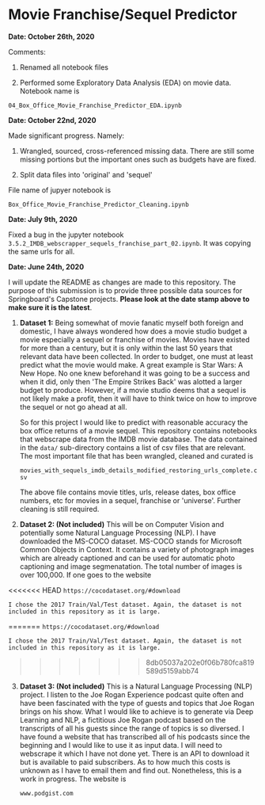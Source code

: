 # Movie Franchise/Sequel Predictor


**Date: October 26th, 2020**

Comments:

1. Renamed all notebook files

2. Performed some Exploratory Data Analysis (EDA) on movie data. Notebook name is 

`04_Box_Office_Movie_Franchise_Predictor_EDA.ipynb`



**Date: October 22nd, 2020**

Made significant progress. Namely:

1. Wrangled, sourced, cross-referenced missing data. There are still some missing portions but the important ones such as budgets have are fixed.


2. Split data files into 'original' and 'sequel'

File name of jupyer notebook is 

`Box_Office_Movie_Franchise_Predictor_Cleaning.ipynb`

**Date: July 9th, 2020**

Fixed a bug in the jupyter notebook `3.5.2_IMDB_webscrapper_sequels_franchise_part_02.ipynb`. It was copying the same urls for all.



**Date: June 24th, 2020**

I will update the README as changes are made to this repository. The purpose of this submission is to provide three possible data sources for Springboard's Capstone projects. **Please look at the date stamp above to make sure it is the latest**. 

1. **Dataset 1:** Being somewhat of movie fanatic myself both foreign and domestic, I have always wondered how does a movie studio budget a movie especially a sequel or franchise of movies. Movies have existed for more than a century, but it is only within the last 50 years that relevant data have been collected. In order to budget, one must at least predict what the movie would make. A great example is Star Wars: A New Hope. No one knew beforehand it was going to be a success and when it did, only then 'The Empire Strikes Back' was alotted a larger budget to produce. However, if a movie studio deems that a sequel is not likely make a profit, then it will have to think twice on how to improve the sequel or not go ahead at all.
    
    So for this project I would like to predict with reasonable accuracy the box office returns of a movie sequel. This repository contains notebooks that webscrape data from the IMDB movie database. The data contained in the `data/` sub-directory contains a list of csv files that are relevant. The most important file that has been wrangled, cleaned and curated is 
    
    `movies_with_sequels_imdb_details_modified_restoring_urls_complete.csv`
    
    
   The above file contains movie titles, urls, release dates, box office numbers, etc for movies in a sequel, franchise or 'universe'. Further cleaning is still required.
   
    
2. **Dataset 2: (Not included)** This will be on Computer Vision and potentially some Natural Language Processing (NLP). I have downloaded the MS-COCO dataset. MS-COCO stands for Microsoft Common Objects in Context. It contains a variety of photograph images which are already captioned and can be used for automatic photo captioning and image segmenatation. The total number of images is over 100,000. If one goes to the website  

<<<<<<< HEAD
   `https://cocodataset.org/#download` 
  
	I chose the 2017 Train/Val/Test dataset. Again, the dataset is not included in this repository as it is large.
=======
	`https://cocodataset.org/#download` 
  
  	I chose the 2017 Train/Val/Test dataset. Again, the dataset is not included in this repository as it is large.
>>>>>>> 8db05037a202e0f06b780fca819589d5159abb74
  
3. **Dataset 3: (Not included)** This is a Natural Language Processing (NLP) project. I listen to the Joe Rogan Experience podcast quite often and have been fascinated with the type of guests and topics that Joe Rogan brings on his show. What I would like to achieve is to generate via Deep Learning and NLP, a fictitious Joe Rogan podcast based on the transcripts of all his guests since the range of topics is so diversed. I have found a website that has transcribed all of his podcasts since the beginning and I would like to use it as input data. I will need to webscrape it which I have not done yet. There is an API to download it but is available to paid subscribers. As to how much this costs is unknown as I have to email them and find out. Nonetheless, this is a work in progress. The website is 

	`www.podgist.com`

   

